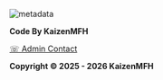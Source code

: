 ![metadata](https://files.catbox.moe/8zxb2i.jpg)

**Code By KaizenMFH**

[☏ Admin Contact](https://kaizenmfh.netlify.app/)



**Copyright © 2025 - 2026 KaizenMFH**
